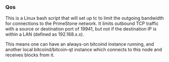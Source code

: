 ### Qos ###

This is a Linux bash script that will set up tc to limit the outgoing bandwidth for connections to the PrimeStone network. It limits outbound TCP traffic with a source or destination port of 19941, but not if the destination IP is within a LAN (defined as 192.168.x.x).

This means one can have an always-on bitcoind instance running, and another local bitcoind/bitcoin-qt instance which connects to this node and receives blocks from it.
